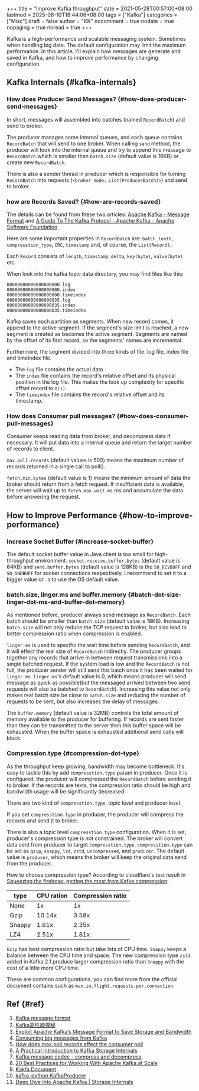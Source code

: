 +++
title = "Improve Kafka throughput"
date = 2021-05-28T00:57:00+08:00
lastmod = 2025-08-10T18:44:06+08:00
tags = ["Kafka"]
categories = ["Misc"]
draft = false
author = "KK"
nocomment = true
nodate = true
nopaging = true
noread = true
+++

Kafka is a high-performance and scalable messaging system. Sometimes when handling big data. The default configuration may limit the maximum performance. In this article, I'll explain how messages are generate and saved in Kafka, and how to improve performance by changing configuration.


## Kafka Internals {#kafka-internals}


### How does Producer Send Messages? {#how-does-producer-send-messages}

In short, messages will assembled into batches (named `RecordBatch`) and send to broker.

The producer manages some internal queues, and each queue contains `RecordBatch` that will send to one broker. When calling `send` method, the producer will look into the internal queue and try to append this message to `RecordBatch` which is smaller than `batch.size` (default value is 16KB) or create new `RecordBatch`.

There is also a sender thread in producer which is responsible for turning `RecordBatch` into requests (`<broker node，List(ProducerBatch)>`) and send to broker.


### how are Records Saved? {#how-are-records-saved}

The details can be found from these two articles: [Apache Kafka - Message Format](https://kafka.apache.org/documentation/#messageformat) and [A Guide To The Kafka Protocol - Apache Kafka - Apache Software Foundation](https://cwiki.apache.org/confluence/display/KAFKA/A+Guide+To+The+Kafka+Protocol#:~:text=A%20message%20in%20kafka%20is,on%2Dthe%2Dwire%20format.&text=This%20byte%20holds%20metadata%20attributes%20about%20the%20message.).

Here are some important properties in `RecordBatch` are: `batch_lenth`, `compresstion_type`, `CRC`, `timestamp` and, of course, the `List(Record)`.

Each `Record` consists of `length`, `timestamp_delta`, `key(byte)`, `value(byte)` etc.

When look into the kafka topic data directory, you may find files like this:

```nil
00000000000000000000.log
00000000000000000000.index
00000000000000000000.timeindex
00000000000000000035.log
00000000000000000035.index
00000000000000000035.timeindex
```

Kafka saves each partition as segments. When new record comes, it append to the active segment. If the segment's size limit is reached, a new segment is created as becomes the active segment. Segments are named by the offset of its first record, so the segments' names are incremental.

Furthermore, the segment divided into three kinds of file: log file, index file and timeindex file.

-   The `log` file contains the actual data
-   The `index` file contains the record's relative offset and its physical position in the log file. This makes the look up complexity for specific offset record to `O(1)`.
-   The `timeindex` file contains the record's relative offset and its timestamp.


### How does Consumer pull messages? {#how-does-consumer-pull-messages}

Consumer keeps reading data from broker, and decompress data if necessary. It will put data into a internal queue and return the target number of records to client.

`max.poll.records` (default values is 500) means the maximum number of records returned in a single call to poll().

`fetch.min.bytes` (default value is 1) means the minimum amount of data the broker should return from a fetch request. If insufficient data is available, the server will wait up to `fetch.max.wait.ms` ms and accumulate the data before answering the request.


## How to Improve Performance {#how-to-improve-performance}


### Increase Socket Buffer {#increase-socket-buffer}

The default socket buffer value in Java client is too small for high-throughput environment.
`socket.receive.buffer.bytes` (default value is 64KB) and `send.buffer.bytes` (default value is 128KB) is the `SO_RCVBUFF` and `SO_SNDBUFF` for socket connections respectively. I recommend to set it to a bigger value or `-1` to use the OS default value.


### batch.size, linger.ms and buffer.memory {#batch-dot-size-linger-dot-ms-and-buffer-dot-memory}

As mentioned before, producer always send message as `RecordBatch`. Each batch should be smaller than `batch.size` (default value is 16KB). Increasing `batch.size` will not only reduce the TCP request to broker, but also lead to better compression ratio when compression is enabled.

`linger.ms` is used to  specific the wait time before sending `RecordBatch`, and it will effect the real size of `RecordBatch` indirectly. The producer groups together any records that arrive in between request transmissions into a single batched request. If the system load is low and the `RecordBatch` is not full, the producer sender will still send this batch once it has been waited for `linger.ms`. `linger.ms`'s default value is 0, which means producer will send message as quick as possible(but the messaged arrived between two send requests will also be batched to `RecordBatch`). Increasing this value not only makes real batch size be close to `batch.size` and reducing the number of requests to be sent, but also increases the delay of messages.

The `buffer.memory` (default value is 32MB) controls the total amount of memory available to the producer for buffering. If records are sent faster than they can be transmitted to the server then this buffer space will be exhausted. When the buffer space is exhausted additional send calls will block.


### Compression.type {#compression-dot-type}

As the throughput keep growing, bandwidth may become bottleneck. It's easy to tackle this by add `compresstion.type` param in producer. Once it is configured, the producer will compressed the `RecordBatch` before sending it to broker. If the records are texts, the compression ratio should be high and bandwidth usage will be significantly decreased.

There are two kind of `compresstion.type`, topic level and producer level.

If you set `compresstion.type` in producer, the producer will compress the records and send it to broker.

There is also a topic level `compresstion.type` configuration. When it is set, producer's compression type is not constrained. The broker will convert data sent from producer to target `compresstion.type`. `compresstion.type` can be set as `gzip`, `snappy`, `lz4`, `zstd`, `uncompressed`, and `producer`. The default value is `producer`, which means the broker will keep the original data send from the producer.

How to choose compression type? According to cloudflare's test result in [Squeezing the firehose: getting the most from Kafka compression](https://blog.cloudflare.com/squeezing-the-firehose/):

| type   | CPU ration | Compression ratio |
|--------|------------|-------------------|
| None   | 1x         | 1x                |
| Gzip   | 10.14x     | 3.58x             |
| Snappy | 1.61x      | 2.35x             |
| LZ4    | 2.51x      | 1.81x             |

`Gzip` has best compression ratio but take lots of CPU time. `Snappy` keeps a balance between the CPU time and space. The new compression type `zstd` added in Kafka 2.1 produce larger compression ratio than `Snappy` with the cost of a little more CPU time.

These are common configurations, you can find more from the official document contains such as `max.in.flight.requests.per.connection`.


## Ref {#ref}

1.  [Kafka message format](https://kafka.apache.org/documentation/#messageformat)
2.  [Kafka高性能探秘](https://juejin.cn/post/6844903632521920519)
3.  [Exploit Apache Kafka’s Message Format to Save Storage and Bandwidth](https://medium.com/swlh/exploit-apache-kafkas-message-format-to-save-storage-and-bandwidth-7e0c533edf26)
4.  [Consuming big messages from Kafka](https://ibmstreams.github.io/streamsx.kafka/docs/user/ConsumingBigMessages/)
5.  [How does max.poll.records affect the consumer poll](https://stackoverflow.com/questions/53308986/how-does-max-poll-records-affect-the-consumer-poll)
6.  [A Practical Introduction to Kafka Storage Internals](https://medium.com/@durgaswaroop/a-practical-introduction-to-kafka-storage-internals-d5b544f6925f)
7.  [Kafka message codec - compress and decompress](https://stackoverflow.com/questions/19890894/kafka-message-codec-compress-and-decompress)
8.  [20 Best Practices for Working With Apache Kafka at Scale](https://dzone.com/articles/20-best-practices-for-working-with-apache-kafka-at)
9.  [Kakfa Document](https://kafka.apache.org/documentation/#producerconfigs)
10. [kafka-python KafkaProducer](https://kafka-python.readthedocs.io/en/master/apidoc/KafkaProducer.html)
11. [Deep Dive Into Apache Kafka | Storage Internals](https://rohithsankepally.github.io/Kafka-Storage-Internals/)
